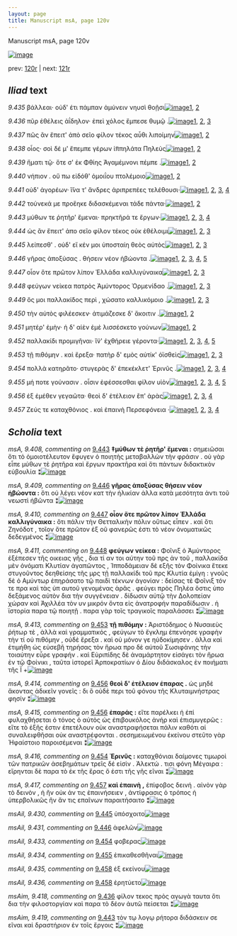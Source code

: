 ```yaml
---
layout: page
title: Manuscript msA, page 120v
---
```


Manuscript msA, page 120v

[![image](http://www.homermultitext.org/iipsrv?OBJ=IIP,1.0&FIF=/project/homer/pyramidal/deepzoom/hmt/vaimg/2017a/VA120VN_0623.tif&WID=100&CVT=JPEG)](http://www.homermultitext.org/ict2/?urn=urn:cite2:hmt:vaimg.2017a:VA120VN_0623)

prev:  [120r](../120r) | next:  [121r](../121r)

## *Iliad* text

*9.435* <a id="9.435"/> βάλλεαι· οὐδ' έτι πάμπαν ἀμύνειν νηυσὶ θοῇσι[![image](http://www.homermultitext.org/iipsrv?OBJ=IIP,1.0&FIF=/project/homer/pyramidal/deepzoom/hmt/vaimg/2017a/VA120VN_0623.tif&RGN=0.4935,0.2126,0.3774,0.0263&WID=1000&CVT=JPEG)](http://www.homermultitext.org/ict2/?urn=urn:cite2:hmt:vaimg.2017a:VA120VN_0623@0.4935,0.2126,0.3774,0.0263)[1](#msA_9.667), [2](#msA_9.1)

*9.436* <a id="9.436"/> πῦρ ἐθέλεις ἀΐδηλον· ἐπεὶ χόλος ἔμπεσε θυμῷ .[![image](http://www.homermultitext.org/iipsrv?OBJ=IIP,1.0&FIF=/project/homer/pyramidal/deepzoom/hmt/vaimg/2017a/VA120VN_0623.tif&RGN=0.4965,0.2344,0.3774,0.0263&WID=1000&CVT=JPEG)](http://www.homermultitext.org/ict2/?urn=urn:cite2:hmt:vaimg.2017a:VA120VN_0623@0.4965,0.2344,0.3774,0.0263)[1](#msA_9.667), [2](#msAim_9.418), [3](#msA_9.1)

*9.437* <a id="9.437"/> πῶς ἂν ἔπειτ' ἀπὸ σεῖο φίλον τέκος αὖθι λιποίμην[![image](http://www.homermultitext.org/iipsrv?OBJ=IIP,1.0&FIF=/project/homer/pyramidal/deepzoom/hmt/vaimg/2017a/VA120VN_0623.tif&RGN=0.5005,0.2539,0.4004,0.0233&WID=1000&CVT=JPEG)](http://www.homermultitext.org/ict2/?urn=urn:cite2:hmt:vaimg.2017a:VA120VN_0623@0.5005,0.2539,0.4004,0.0233)[1](#msA_9.667), [2](#msA_9.1)

*9.438* <a id="9.438"/> οἶος· σοὶ δέ μ' ἔπεμπε γέρων ἱ̈ππηλάτα Πηλεὺς[![image](http://www.homermultitext.org/iipsrv?OBJ=IIP,1.0&FIF=/project/homer/pyramidal/deepzoom/hmt/vaimg/2017a/VA120VN_0623.tif&RGN=0.5005,0.2735,0.3564,0.024&WID=1000&CVT=JPEG)](http://www.homermultitext.org/ict2/?urn=urn:cite2:hmt:vaimg.2017a:VA120VN_0623@0.5005,0.2735,0.3564,0.024)[1](#msA_9.667), [2](#msA_9.1)

*9.439* <a id="9.439"/> ἤματι τῷ· ὅτε σ' ἐκ Φθίης Ἀγαμέμνονι πέμπε .[![image](http://www.homermultitext.org/iipsrv?OBJ=IIP,1.0&FIF=/project/homer/pyramidal/deepzoom/hmt/vaimg/2017a/VA120VN_0623.tif&RGN=0.5025,0.2938,0.3784,0.0233&WID=1000&CVT=JPEG)](http://www.homermultitext.org/ict2/?urn=urn:cite2:hmt:vaimg.2017a:VA120VN_0623@0.5025,0.2938,0.3784,0.0233)[1](#msA_9.667), [2](#msA_9.1)

*9.440* <a id="9.440"/> νήπιον . οὔ πω εἰδόθ' ὁμοιΐου πτολέμοιο[![image](http://www.homermultitext.org/iipsrv?OBJ=IIP,1.0&FIF=/project/homer/pyramidal/deepzoom/hmt/vaimg/2017a/VA120VN_0623.tif&RGN=0.4975,0.3133,0.3163,0.0203&WID=1000&CVT=JPEG)](http://www.homermultitext.org/ict2/?urn=urn:cite2:hmt:vaimg.2017a:VA120VN_0623@0.4975,0.3133,0.3163,0.0203)[1](#msA_9.667), [2](#msA_9.1)

*9.441* <a id="9.441"/> οὐδ' ἀγορέων· ἵ̆να τ' ἄνδρες ἀριπρεπέες τελέθουσι·[![image](http://www.homermultitext.org/iipsrv?OBJ=IIP,1.0&FIF=/project/homer/pyramidal/deepzoom/hmt/vaimg/2017a/VA120VN_0623.tif&RGN=0.5005,0.3313,0.3774,0.024&WID=1000&CVT=JPEG)](http://www.homermultitext.org/ict2/?urn=urn:cite2:hmt:vaimg.2017a:VA120VN_0623@0.5005,0.3313,0.3774,0.024)[1](#msA_9.667), [2](#msAil_9.428), [3](#msAil_9.429), [4](#msA_9.1)

*9.442* <a id="9.442"/> τούνεκά με προἕηκε διδασκέμεναι τάδε πάντα·[![image](http://www.homermultitext.org/iipsrv?OBJ=IIP,1.0&FIF=/project/homer/pyramidal/deepzoom/hmt/vaimg/2017a/VA120VN_0623.tif&RGN=0.4935,0.3494,0.3994,0.0248&WID=1000&CVT=JPEG)](http://www.homermultitext.org/ict2/?urn=urn:cite2:hmt:vaimg.2017a:VA120VN_0623@0.4935,0.3494,0.3994,0.0248)[1](#msA_9.667), [2](#msA_9.1)

*9.443* <a id="9.443"/> μύθων τε ῥητῆρ' ἔμεναι· πρηκτῆρά τε ἔργων·[![image](http://www.homermultitext.org/iipsrv?OBJ=IIP,1.0&FIF=/project/homer/pyramidal/deepzoom/hmt/vaimg/2017a/VA120VN_0623.tif&RGN=0.5005,0.3666,0.3594,0.0248&WID=1000&CVT=JPEG)](http://www.homermultitext.org/ict2/?urn=urn:cite2:hmt:vaimg.2017a:VA120VN_0623@0.5005,0.3666,0.3594,0.0248)[1](#msA_9.667), [2](#msAim_9.419), [3](#msA_9.408), [4](#msA_9.1)

*9.444* <a id="9.444"/> ὡς ἂν ἔπειτ' ἀπο σεῖο φίλον τέκος οὐκ ἐθέλοιμι[![image](http://www.homermultitext.org/iipsrv?OBJ=IIP,1.0&FIF=/project/homer/pyramidal/deepzoom/hmt/vaimg/2017a/VA120VN_0623.tif&RGN=0.4985,0.3862,0.3634,0.0248&WID=1000&CVT=JPEG)](http://www.homermultitext.org/ict2/?urn=urn:cite2:hmt:vaimg.2017a:VA120VN_0623@0.4985,0.3862,0.3634,0.0248)[1](#msA_9.667), [2](#msAext_9.427), [3](#msA_9.1)

*9.445* <a id="9.445"/> λείπεσθ' . οὐδ' εἴ κέν μοι ὑποσταίη θεὸς αὐτὸς[![image](http://www.homermultitext.org/iipsrv?OBJ=IIP,1.0&FIF=/project/homer/pyramidal/deepzoom/hmt/vaimg/2017a/VA120VN_0623.tif&RGN=0.4945,0.4072,0.3784,0.0233&WID=1000&CVT=JPEG)](http://www.homermultitext.org/ict2/?urn=urn:cite2:hmt:vaimg.2017a:VA120VN_0623@0.4945,0.4072,0.3784,0.0233)[1](#msA_9.667), [2](#msAil_9.430), [3](#msA_9.1)

*9.446* <a id="9.446"/> γῆρας ἀποξύσας . θήσειν νέον ἡβώοντα .[![image](http://www.homermultitext.org/iipsrv?OBJ=IIP,1.0&FIF=/project/homer/pyramidal/deepzoom/hmt/vaimg/2017a/VA120VN_0623.tif&RGN=0.4765,0.4252,0.3694,0.024&WID=1000&CVT=JPEG)](http://www.homermultitext.org/ict2/?urn=urn:cite2:hmt:vaimg.2017a:VA120VN_0623@0.4765,0.4252,0.3694,0.024)[1](#msA_9.667), [2](#msAint_9.424), [3](#msA_9.409), [4](#msAil_9.431), [5](#msA_9.1)

*9.447* <a id="9.447"/> οἷον ὅτε πρῶτον λίπον Ἑλλάδα καλλιγύναικα[![image](http://www.homermultitext.org/iipsrv?OBJ=IIP,1.0&FIF=/project/homer/pyramidal/deepzoom/hmt/vaimg/2017a/VA120VN_0623.tif&RGN=0.4835,0.4628,0.4024,0.024&WID=1000&CVT=JPEG)](http://www.homermultitext.org/ict2/?urn=urn:cite2:hmt:vaimg.2017a:VA120VN_0623@0.4835,0.4628,0.4024,0.024)[1](#msA_9.667), [2](#msA_9.410), [3](#msA_9.1)

*9.448* <a id="9.448"/> φεύγων νείκεα πατρὸς Ἀμύντορος Ὀρμενίδαο .[![image](http://www.homermultitext.org/iipsrv?OBJ=IIP,1.0&FIF=/project/homer/pyramidal/deepzoom/hmt/vaimg/2017a/VA120VN_0623.tif&RGN=0.4775,0.4455,0.4024,0.024&WID=1000&CVT=JPEG)](http://www.homermultitext.org/ict2/?urn=urn:cite2:hmt:vaimg.2017a:VA120VN_0623@0.4775,0.4455,0.4024,0.024)[1](#msA_9.667), [2](#msA_9.411), [3](#msA_9.1)

*9.449* <a id="9.449"/> ὅς μοι παλλακίδος περὶ , χώσατο καλλικόμοιο .[![image](http://www.homermultitext.org/iipsrv?OBJ=IIP,1.0&FIF=/project/homer/pyramidal/deepzoom/hmt/vaimg/2017a/VA120VN_0623.tif&RGN=0.4885,0.4816,0.4024,0.024&WID=1000&CVT=JPEG)](http://www.homermultitext.org/ict2/?urn=urn:cite2:hmt:vaimg.2017a:VA120VN_0623@0.4885,0.4816,0.4024,0.024)[1](#msA_9.667), [2](#msA_9.412), [3](#msA_9.1)

*9.450* <a id="9.450"/> τὴν αὐτὸς φιλέεσκεν· ἀτιμάζεσκε δ' ἄκοιτιν .[![image](http://www.homermultitext.org/iipsrv?OBJ=IIP,1.0&FIF=/project/homer/pyramidal/deepzoom/hmt/vaimg/2017a/VA120VN_0623.tif&RGN=0.4905,0.5004,0.4024,0.024&WID=1000&CVT=JPEG)](http://www.homermultitext.org/ict2/?urn=urn:cite2:hmt:vaimg.2017a:VA120VN_0623@0.4905,0.5004,0.4024,0.024)[1](#msA_9.667), [2](#msA_9.1)

*9.451* <a id="9.451"/> μητέρ' ἐμὴν· ἡ δ' αἰὲν ἐμὲ λισσέσκετο γούνων[![image](http://www.homermultitext.org/iipsrv?OBJ=IIP,1.0&FIF=/project/homer/pyramidal/deepzoom/hmt/vaimg/2017a/VA120VN_0623.tif&RGN=0.4895,0.5207,0.4024,0.024&WID=1000&CVT=JPEG)](http://www.homermultitext.org/ict2/?urn=urn:cite2:hmt:vaimg.2017a:VA120VN_0623@0.4895,0.5207,0.4024,0.024)[1](#msA_9.667), [2](#msA_9.1)

*9.452* <a id="9.452"/> παλλακίδι προμιγῆναι· ἵ̈ν' ἐχθήρειε γέροντα·[![image](http://www.homermultitext.org/iipsrv?OBJ=IIP,1.0&FIF=/project/homer/pyramidal/deepzoom/hmt/vaimg/2017a/VA120VN_0623.tif&RGN=0.4925,0.5387,0.4024,0.024&WID=1000&CVT=JPEG)](http://www.homermultitext.org/ict2/?urn=urn:cite2:hmt:vaimg.2017a:VA120VN_0623@0.4925,0.5387,0.4024,0.024)[1](#msA_9.667), [2](#msAim_9.420), [3](#msAil_9.432), [4](#msAint_9.425), [5](#msA_9.1)

*9.453* <a id="9.453"/> τῇ πιθόμην . καὶ ἔρεξα· πατὴρ δ' εμὸς αὐτίκ' ὀϊσθεὶς[![image](http://www.homermultitext.org/iipsrv?OBJ=IIP,1.0&FIF=/project/homer/pyramidal/deepzoom/hmt/vaimg/2017a/VA120VN_0623.tif&RGN=0.4855,0.559,0.4224,0.024&WID=1000&CVT=JPEG)](http://www.homermultitext.org/ict2/?urn=urn:cite2:hmt:vaimg.2017a:VA120VN_0623@0.4855,0.559,0.4224,0.024)[1](#msA_9.667), [2](#msA_9.413), [3](#msA_9.1)

*9.454* <a id="9.454"/> πολλὰ κατηρᾶτο· στυγερὰς δ' ἐπεκέκλετ' Ἐρινῦς .[![image](http://www.homermultitext.org/iipsrv?OBJ=IIP,1.0&FIF=/project/homer/pyramidal/deepzoom/hmt/vaimg/2017a/VA120VN_0623.tif&RGN=0.4855,0.5778,0.4224,0.024&WID=1000&CVT=JPEG)](http://www.homermultitext.org/ict2/?urn=urn:cite2:hmt:vaimg.2017a:VA120VN_0623@0.4855,0.5778,0.4224,0.024)[1](#msA_9.667), [2](#msA_9.416), [3](#msAil_9.433), [4](#msA_9.1)

*9.455* <a id="9.455"/> μή ποτε γούνασιν . οἷσιν ἐφέσσεσθαι φίλον υἱὸν[![image](http://www.homermultitext.org/iipsrv?OBJ=IIP,1.0&FIF=/project/homer/pyramidal/deepzoom/hmt/vaimg/2017a/VA120VN_0623.tif&RGN=0.4705,0.5973,0.4224,0.024&WID=1000&CVT=JPEG)](http://www.homermultitext.org/ict2/?urn=urn:cite2:hmt:vaimg.2017a:VA120VN_0623@0.4705,0.5973,0.4224,0.024)[1](#msA_9.667), [2](#msAint_9.426), [3](#msAil_9.434), [4](#msA_9.1), [5](#msAim_9.421)

*9.456* <a id="9.456"/> ἐξ ἐμέθεν γεγαῶτα· θεοὶ δ' ἐτέλειον ἒπ' ἀρὰς[![image](http://www.homermultitext.org/iipsrv?OBJ=IIP,1.0&FIF=/project/homer/pyramidal/deepzoom/hmt/vaimg/2017a/VA120VN_0623.tif&RGN=0.4715,0.6153,0.4224,0.024&WID=1000&CVT=JPEG)](http://www.homermultitext.org/ict2/?urn=urn:cite2:hmt:vaimg.2017a:VA120VN_0623@0.4715,0.6153,0.4224,0.024)[1](#msA_9.667), [2](#msA_9.415), [3](#msA_9.414), [4](#msA_9.1)

*9.457* <a id="9.457"/> Ζεύς τε καταχθόνιος . καὶ ἐπαινὴ Περσεφόνεια ·[![image](http://www.homermultitext.org/iipsrv?OBJ=IIP,1.0&FIF=/project/homer/pyramidal/deepzoom/hmt/vaimg/2017a/VA120VN_0623.tif&RGN=0.4725,0.6349,0.4224,0.024&WID=1000&CVT=JPEG)](http://www.homermultitext.org/ict2/?urn=urn:cite2:hmt:vaimg.2017a:VA120VN_0623@0.4725,0.6349,0.4224,0.024)[1](#msA_9.667), [2](#msAim_9.422), [3](#msA_9.417), [4](#msA_9.1)

## *Scholia* text

*msA, 9.408, commenting on* [9.443](#9.443)  <a id="msA_9.408"/> **‡μύθων τὲ ῥητῆρ' ἔμεναι :** σημειῶσαι ὅτι τὸ ὁμοιοτέλευτον ἔφυγεν ὁ ποιητὴς μεταβαλλὼν τὴν φράσιν . οὐ γὰρ εἶπε μύθων τὲ ῥητῆρα καὶ ἔργων πρακτῆρα καὶ ὅτι πάντων διδακτικὸν εὐβουλία ⁑[![image](http://www.homermultitext.org/iipsrv?OBJ=IIP,1.0&FIF=/project/homer/pyramidal/deepzoom/hmt/vaimg/2017a/VA120VN_0623.tif&RGN=0.2114,0.3612,0.2302,0.0678&WID=1000&CVT=JPEG)](http://www.homermultitext.org/ict2/?urn=urn:cite2:hmt:vaimg.2017a:VA120VN_0623@0.2114,0.3612,0.2302,0.0678)

*msA, 9.409, commenting on* [9.446](#9.446)  <a id="msA_9.409"/> **γῆρας ἀποξύσας θήσειν νέον ἡβώοντα :** ὅτι οὐ λέγει νέον κατ τὴν ἡλικίαν ἀλλα κατὰ μεσότητα ἀντι τοῦ νεωστὶ ἡβῶντα ⁑[![image](http://www.homermultitext.org/iipsrv?OBJ=IIP,1.0&FIF=/project/homer/pyramidal/deepzoom/hmt/vaimg/2017a/VA120VN_0623.tif&RGN=0.2127,0.425,0.2409,0.037&WID=1000&CVT=JPEG)](http://www.homermultitext.org/ict2/?urn=urn:cite2:hmt:vaimg.2017a:VA120VN_0623@0.2127,0.425,0.2409,0.037)

*msA, 9.410, commenting on* [9.447](#9.447)  <a id="msA_9.410"/> **οἷον ὅτε πρῶτον λίπον Ἑλλάδα καλλιγύναικα :** ὅτι πάλιν τὴν Θετταλικὴν πόλιν οὕτως εἶπεν . καὶ ὅτι Ζηνόδοτ , τοῖον ὅτε πρῶτον ἐξ οῦ φανερῶς ἐστι τὸ νέον ὀνοματικῶς δεδεγμένος ⁑[![image](http://www.homermultitext.org/iipsrv?OBJ=IIP,1.0&FIF=/project/homer/pyramidal/deepzoom/hmt/vaimg/2017a/VA120VN_0623.tif&RGN=0.2083,0.458,0.2409,0.0617&WID=1000&CVT=JPEG)](http://www.homermultitext.org/ict2/?urn=urn:cite2:hmt:vaimg.2017a:VA120VN_0623@0.2083,0.458,0.2409,0.0617)

*msA, 9.411, commenting on* [9.448](#9.448)  <a id="msA_9.411"/> **φεύγων νείκεα :** Φοῖνιξ ὁ Ἀμύντορος ἐξέπεσεν τῆς οικειας γῆς , δια τί αν τοι αύτην τοῦ πρς ἀν τοῦ , παλλακίδα μὲν ὀνόματι Κλυτίαν ἀγαπῶντος , Ἱπποδάμειαν δὲ εξῆς τὸν Φοίνικα ἔτεκε στυγοῦντος δεηθείσης τῆς μρς τῇ παλλακίδι τοῦ πρς Κλυτία ἐμίγη : γνοῦς δὲ ὁ Αμύντωρ ἐπηράσατο τῷ παιδὶ τέκνων ἀγονίαν : δείσας τὲ Φοῖνιξ τόν τε πρα καὶ τὰς ὑπ αυτοῦ γενομένας ἀρᾶς . φεύγει πρὸς Πηλέα ὅστις ὑπο δεξάμενος αὐτὸν δια τὴν συγγένειαν . δίδωσιν αὐτῷ τὴν Δολοπείαν χώραν καὶ Ἀχιλλέα τὸν υν μικρόν ὄντα εἰς ἀνατροφήν παραδίδωσιν . ἡ ϊστορία παρα τῷ ποιητῇ . παρα γὰρ τοῖς τραγικοῖς παραλάσσει ⁑[![image](http://www.homermultitext.org/iipsrv?OBJ=IIP,1.0&FIF=/project/homer/pyramidal/deepzoom/hmt/vaimg/2017a/VA120VN_0623.tif&RGN=0.201,0.5113,0.2289,0.1944&WID=1000&CVT=JPEG)](http://www.homermultitext.org/ict2/?urn=urn:cite2:hmt:vaimg.2017a:VA120VN_0623@0.201,0.5113,0.2289,0.1944)

*msA, 9.413, commenting on* [9.453](#9.453)  <a id="msA_9.413"/> **τῇ πιθόμην :** Ἀριστόδημος ὁ Νυσαιεὺς ῥήτωρ τὲ , ἀλλὰ καὶ γραμματικός , φεύγων τὸ ἔγκλημ ἐπενόησε γραφὴν τὴν τί οὐ πιθόμην , οὐδὲ ἔρεξα . καὶ οὐ μόνον γε ηὐδοκίμησεν . ἀλλα καὶ ἐτιμήθη ὡς εὐσεβῆ τηρήσας τὸν ἥρωα προ δὲ αὐτοῦ Σωσιφάνης τὴν τοιαύτην εὗρε γραφήν . καὶ Εὐριπίδης δὲ ἀναμάρτητον εἰσάγει τὸν ἥρωα ἐν τῷ Φοίνικι , ταῦτα ἱστορεῖ Ἁρποκρατίων ὁ Δίου διδάσκαλος ἐν ποιήματι τῆς Ϊ +[![image](http://www.homermultitext.org/iipsrv?OBJ=IIP,1.0&FIF=/project/homer/pyramidal/deepzoom/hmt/vaimg/2017a/VA120VN_0623.tif&RGN=0.2024,0.7224,0.6926,0.0568&WID=1000&CVT=JPEG)](http://www.homermultitext.org/ict2/?urn=urn:cite2:hmt:vaimg.2017a:VA120VN_0623@0.2024,0.7224,0.6926,0.0568)

*msA, 9.414, commenting on* [9.456](#9.456)  <a id="msA_9.414"/> **θεοὶ δ' ἐτέλειον ἑπαρας .** ὡς μηδὲ ἄκοντας ἀδικεῖν γονεῖς : δι ὃ οὐδὲ περι τοῦ φόνου τῆς Κλυταιμνήστρας φησίν ⁑[![image](http://www.homermultitext.org/iipsrv?OBJ=IIP,1.0&FIF=/project/homer/pyramidal/deepzoom/hmt/vaimg/2017a/VA120VN_0623.tif&RGN=0.1979,0.7599,0.6926,0.0307&WID=1000&CVT=JPEG)](http://www.homermultitext.org/ict2/?urn=urn:cite2:hmt:vaimg.2017a:VA120VN_0623@0.1979,0.7599,0.6926,0.0307)

*msA, 9.415, commenting on* [9.456](#9.456)  <a id="msA_9.415"/> **ἐπαράς :** εἴτε παρέλκει ἡ ἐπί φυλαχθήσεται ὁ τόνος ὁ αὐτὸς ὡς ἐπιβουκόλος ἀνήρ καὶ ἐπισμυγερῶς : εἴτε τὸ ἑξῆς ἐστιν ἐπετέλουν οὐκ αναστραφήσεται πάλιν καθότι αἱ συναλειφθῆσαι οὐκ αναστρέφονται . σεσημειωμένου ἐκείνου στεῦτο γὰρ Ἡφαίστοιο παροισέμεναι ⁑[![image](http://www.homermultitext.org/iipsrv?OBJ=IIP,1.0&FIF=/project/homer/pyramidal/deepzoom/hmt/vaimg/2017a/VA120VN_0623.tif&RGN=0.1979,0.7713,0.6926,0.0449&WID=1000&CVT=JPEG)](http://www.homermultitext.org/ict2/?urn=urn:cite2:hmt:vaimg.2017a:VA120VN_0623@0.1979,0.7713,0.6926,0.0449)

*msA, 9.416, commenting on* [9.454](#9.454)  <a id="msA_9.416"/> **Ἐρινῦς :** καταχθόνιαι δαίμονες τιμωροὶ τῶν πατρικῶν ἀσεβημάτων τρεῖς δέ εἰσὶν . Ἀλεκτώ . τισι φόνη Μέγαιρα : εἴρηνται δὲ παρα τὸ ἐκ τῆς ἔρας ὅ ἐστι τῆς γῆς εῖναι ⁑[![image](http://www.homermultitext.org/iipsrv?OBJ=IIP,1.0&FIF=/project/homer/pyramidal/deepzoom/hmt/vaimg/2017a/VA120VN_0623.tif&RGN=0.2017,0.7957,0.6926,0.0312&WID=1000&CVT=JPEG)](http://www.homermultitext.org/ict2/?urn=urn:cite2:hmt:vaimg.2017a:VA120VN_0623@0.2017,0.7957,0.6926,0.0312)

*msA, 9.417, commenting on* [9.457](#9.457)  <a id="msA_9.417"/> **καὶ ἐπαινὴ ,** ἐπίφοβος δεινή . αἰνὸν γὰρ τὸ δεινὸν , ἠ ἢν οὐκ ἀν τις ἐπαινήσειεν , ἀντίφρασις ὁ τρόπος ἡ ὑπερβολικῶς ἢν ἄν τις επαῖνων παραιτήσαιτο ⁑[![image](http://www.homermultitext.org/iipsrv?OBJ=IIP,1.0&FIF=/project/homer/pyramidal/deepzoom/hmt/vaimg/2017a/VA120VN_0623.tif&RGN=0.1836,0.8071,0.6994,0.0597&WID=1000&CVT=JPEG)](http://www.homermultitext.org/ict2/?urn=urn:cite2:hmt:vaimg.2017a:VA120VN_0623@0.1836,0.8071,0.6994,0.0597)

*msAil, 9.430, commenting on* [9.445](#9.445)  <a id="msAil_9.430"/> ὑπόσχοιτο[![image](http://www.homermultitext.org/iipsrv?OBJ=IIP,1.0&FIF=/project/homer/pyramidal/deepzoom/hmt/vaimg/2017a/VA120VN_0623.tif&RGN=0.7132,0.4024,0.0658,0.0186&WID=1000&CVT=JPEG)](http://www.homermultitext.org/ict2/?urn=urn:cite2:hmt:vaimg.2017a:VA120VN_0623@0.7132,0.4024,0.0658,0.0186)

*msAil, 9.431, commenting on* [9.446](#9.446)  <a id="msAil_9.431"/> ἀφελῶν[![image](http://www.homermultitext.org/iipsrv?OBJ=IIP,1.0&FIF=/project/homer/pyramidal/deepzoom/hmt/vaimg/2017a/VA120VN_0623.tif&RGN=0.6003,0.4194,0.0658,0.0186&WID=1000&CVT=JPEG)](http://www.homermultitext.org/ict2/?urn=urn:cite2:hmt:vaimg.2017a:VA120VN_0623@0.6003,0.4194,0.0658,0.0186)

*msAil, 9.433, commenting on* [9.454](#9.454)  <a id="msAil_9.433"/> φοβερας[![image](http://www.homermultitext.org/iipsrv?OBJ=IIP,1.0&FIF=/project/homer/pyramidal/deepzoom/hmt/vaimg/2017a/VA120VN_0623.tif&RGN=0.6387,0.5747,0.0554,0.016&WID=1000&CVT=JPEG)](http://www.homermultitext.org/ict2/?urn=urn:cite2:hmt:vaimg.2017a:VA120VN_0623@0.6387,0.5747,0.0554,0.016)

*msAil, 9.434, commenting on* [9.455](#9.455)  <a id="msAil_9.434"/> ἐπικαθεσθῆναι[![image](http://www.homermultitext.org/iipsrv?OBJ=IIP,1.0&FIF=/project/homer/pyramidal/deepzoom/hmt/vaimg/2017a/VA120VN_0623.tif&RGN=0.7326,0.5923,0.0818,0.016&WID=1000&CVT=JPEG)](http://www.homermultitext.org/ict2/?urn=urn:cite2:hmt:vaimg.2017a:VA120VN_0623@0.7326,0.5923,0.0818,0.016)

*msAil, 9.435, commenting on* [9.458](#9.458)  <a id="msAil_9.435"/> ἐξ εκείνου[![image](http://www.homermultitext.org/iipsrv?OBJ=IIP,1.0&FIF=/project/homer/pyramidal/deepzoom/hmt/vaimg/2017a/VA120VN_0623.tif&RGN=0.5395,0.6509,0.0632,0.0108&WID=1000&CVT=JPEG)](http://www.homermultitext.org/ict2/?urn=urn:cite2:hmt:vaimg.2017a:VA120VN_0623@0.5395,0.6509,0.0632,0.0108)

*msAil, 9.436, commenting on* [9.458](#9.458)  <a id="msAil_9.436"/> ἐρητύετο[![image](http://www.homermultitext.org/iipsrv?OBJ=IIP,1.0&FIF=/project/homer/pyramidal/deepzoom/hmt/vaimg/2017a/VA120VN_0623.tif&RGN=0.7603,0.6562,0.0238,0.0091&WID=1000&CVT=JPEG)](http://www.homermultitext.org/ict2/?urn=urn:cite2:hmt:vaimg.2017a:VA120VN_0623@0.7603,0.6562,0.0238,0.0091)

*msAim, 9.418, commenting on* [9.436](#9.436)  <a id="msAim_9.418"/> φίλον τεκος πρὸς αγωγὰ ταυτα ὅτι δια τὴν φιλοστοργίαν καὶ παρα τὸ δέον ἀυτῶ πείσεται ⁑[![image](http://www.homermultitext.org/iipsrv?OBJ=IIP,1.0&FIF=/project/homer/pyramidal/deepzoom/hmt/vaimg/2017a/VA120VN_0623.tif&RGN=0.4094,0.2307,0.0881,0.0939&WID=1000&CVT=JPEG)](http://www.homermultitext.org/ict2/?urn=urn:cite2:hmt:vaimg.2017a:VA120VN_0623@0.4094,0.2307,0.0881,0.0939)

*msAim, 9.419, commenting on* [9.443](#9.443)  <a id="msAim_9.419"/> τὸν τῳ λογῳ ρήτορα διδάσκειν σε εῖναι καὶ δραστήριον ἐν τοῖς ἔργοις ⁑[![image](http://www.homermultitext.org/iipsrv?OBJ=IIP,1.0&FIF=/project/homer/pyramidal/deepzoom/hmt/vaimg/2017a/VA120VN_0623.tif&RGN=0.4224,0.3591,0.0761,0.0841&WID=1000&CVT=JPEG)](http://www.homermultitext.org/ict2/?urn=urn:cite2:hmt:vaimg.2017a:VA120VN_0623@0.4224,0.3591,0.0761,0.0841)